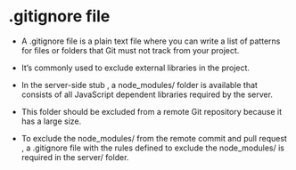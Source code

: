 # .gitignore file

* A .gitignore file is a plain text file where you can write a list of patterns for files or folders that Git must not track from your project. 
* It’s commonly used to exclude external libraries in the project.

* In the server-side stub , a node_modules/ folder is available that consists of all JavaScript dependent libraries required by the server. 
* This folder should be excluded from a remote Git repository because it has a large size.
* To exclude the node_modules/ from the remote commit and pull request , a .gitignore file with the rules defined to exclude the node_modules/ is required in the server/ folder.





